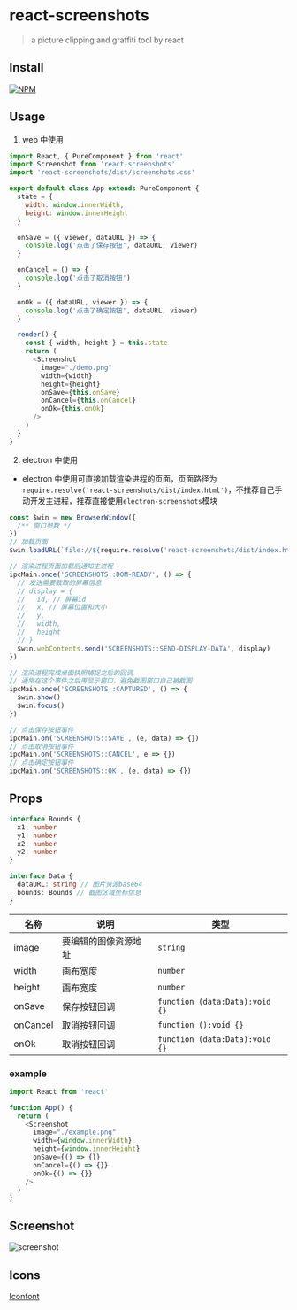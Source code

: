 # react-screenshots

> a picture clipping and graffiti tool by react

## Install

[![NPM](https://nodei.co/npm/react-screenshots.png?downloads=true&downloadRank=true&stars=true)](https://nodei.co/npm/react-screenshots/)

## Usage

1. web 中使用

```js
import React, { PureComponent } from 'react'
import Screenshot from 'react-screenshots'
import 'react-screenshots/dist/screenshots.css'

export default class App extends PureComponent {
  state = {
    width: window.innerWidth,
    height: window.innerHeight
  }

  onSave = ({ viewer, dataURL }) => {
    console.log('点击了保存按钮', dataURL, viewer)
  }

  onCancel = () => {
    console.log('点击了取消按钮')
  }

  onOk = ({ dataURL, viewer }) => {
    console.log('点击了确定按钮', dataURL, viewer)
  }

  render() {
    const { width, height } = this.state
    return (
      <Screenshot
        image="./demo.png"
        width={width}
        height={height}
        onSave={this.onSave}
        onCancel={this.onCancel}
        onOk={this.onOk}
      />
    )
  }
}
```

2. electron 中使用

- electron 中使用可直接加载渲染进程的页面，页面路径为`require.resolve('react-screenshots/dist/index.html')`，不推荐自己手动开发主进程，推荐直接使用`electron-screenshots`模块

```js
const $win = new BrowserWindow({
  /** 窗口参数 */
})
// 加载页面
$win.loadURL(`file://${require.resolve('react-screenshots/dist/index.html')}`)

// 渲染进程页面加载后通知主进程
ipcMain.once('SCREENSHOTS::DOM-READY', () => {
  // 发送需要截取的屏幕信息
  // display = {
  //   id, // 屏幕id
  //   x, // 屏幕位置和大小
  //   y,
  //   width,
  //   height
  // }
  $win.webContents.send('SCREENSHOTS::SEND-DISPLAY-DATA', display)
})

// 渲染进程完成桌面快照捕捉之后的回调
// 通常在这个事件之后再显示窗口，避免截图窗口自己被截图
ipcMain.once('SCREENSHOTS::CAPTURED', () => {
  $win.show()
  $win.focus()
})

// 点击保存按钮事件
ipcMain.on('SCREENSHOTS::SAVE', (e, data) => {})
// 点击取消按钮事件
ipcMain.on('SCREENSHOTS::CANCEL', e => {})
// 点击确定按钮事件
ipcMain.on('SCREENSHOTS::OK', (e, data) => {})
```

## Props

```ts
interface Bounds {
  x1: number
  y1: number
  x2: number
  y2: number
}

interface Data {
  dataURL: string // 图片资源base64
  bounds: Bounds // 截图区域坐标信息
}
```

| 名称     | 说明                 | 类型                           |
| -------- | -------------------- | ------------------------------ |
| image    | 要编辑的图像资源地址 | `string`                       |
| width    | 画布宽度             | `number`                       |
| height   | 画布宽度             | `number`                       |
| onSave   | 保存按钮回调         | `function (data:Data):void {}` |
| onCancel | 取消按钮回调         | `function ():void {}`          |
| onOk     | 取消按钮回调         | `function (data:Data):void {}` |

### example

```js
import React from 'react'

function App() {
  return (
    <Screenshot
      image="./example.png"
      width={window.innerWidth}
      height={window.innerHeight}
      onSave={() => {}}
      onCancel={() => {}}
      onOk={() => {}}
    />
  )
}
```

## Screenshot

![screenshot](https://raw.githubusercontent.com/nashaofu/screenshots/master/packages/react-screenshots/screenshot.jpg)

## Icons

[Iconfont](https://at.alicdn.com/t/project/572327/6f652e79-fb8b-4164-9fb3-40a705433d93.html?spm=a313x.7781069.1998910419.34)

